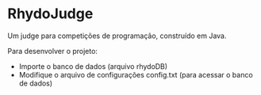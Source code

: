 # RhydoJudge
Um judge para competições de programação, construído em Java.


Para desenvolver o projeto:
- Importe o banco de dados (arquivo rhydoDB)
- Modifique o arquivo de configurações config.txt (para acessar o banco de dados)


